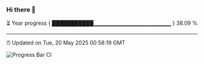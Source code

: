 ### Hi there 👋

⏳ Year progress { ███████████▁▁▁▁▁▁▁▁▁▁▁▁▁▁▁▁▁▁▁ } 38.09 %

---

⏰ Updated on Tue, 20 May 2025 00:58:19 GMT

![Progress Bar CI](https://github.com/Shyam-Makwana/GitHub-Actions-Demo/workflows/Progress%20Bar%20CI/badge.svg)
